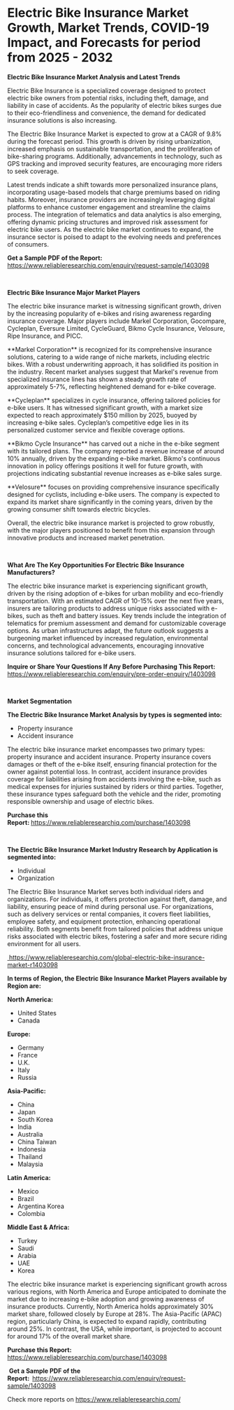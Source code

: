 <p><h1>Electric Bike Insurance Market Growth, Market Trends, COVID-19 Impact, and Forecasts for period from 2025 - 2032</h1></p><p><strong>Electric Bike Insurance Market Analysis and Latest Trends</strong></p>
<p><p>Electric Bike Insurance is a specialized coverage designed to protect electric bike owners from potential risks, including theft, damage, and liability in case of accidents. As the popularity of electric bikes surges due to their eco-friendliness and convenience, the demand for dedicated insurance solutions is also increasing. </p><p>The Electric Bike Insurance Market is expected to grow at a CAGR of 9.8% during the forecast period. This growth is driven by rising urbanization, increased emphasis on sustainable transportation, and the proliferation of bike-sharing programs. Additionally, advancements in technology, such as GPS tracking and improved security features, are encouraging more riders to seek coverage. </p><p>Latest trends indicate a shift towards more personalized insurance plans, incorporating usage-based models that charge premiums based on riding habits. Moreover, insurance providers are increasingly leveraging digital platforms to enhance customer engagement and streamline the claims process. The integration of telematics and data analytics is also emerging, offering dynamic pricing structures and improved risk assessment for electric bike users. As the electric bike market continues to expand, the insurance sector is poised to adapt to the evolving needs and preferences of consumers.</p></p>
<p><strong>Get a Sample PDF of the Report:&nbsp;</strong> <a href="https://www.reliableresearchiq.com/enquiry/request-sample/1403098?utm_campaign=1900&utm_medium=2&utm_source=Github&utm_content=ia&utm_term=12012025&utm_id=electric-bike-insurance">https://www.reliableresearchiq.com/enquiry/request-sample/1403098</a></p>
<p>&nbsp;</p>
<p><strong>Electric Bike Insurance Major Market Players</strong></p>
<p><p>The electric bike insurance market is witnessing significant growth, driven by the increasing popularity of e-bikes and rising awareness regarding insurance coverage. Major players include Markel Corporation, Gocompare, Cycleplan, Eversure Limited, CycleGuard, Bikmo Cycle Insurance, Velosure, Ripe Insurance, and PICC.</p><p>**Markel Corporation** is recognized for its comprehensive insurance solutions, catering to a wide range of niche markets, including electric bikes. With a robust underwriting approach, it has solidified its position in the industry. Recent market analyses suggest that Markel's revenue from specialized insurance lines has shown a steady growth rate of approximately 5-7%, reflecting heightened demand for e-bike coverage.</p><p>**Cycleplan** specializes in cycle insurance, offering tailored policies for e-bike users. It has witnessed significant growth, with a market size expected to reach approximately $150 million by 2025, buoyed by increasing e-bike sales. Cycleplan’s competitive edge lies in its personalized customer service and flexible coverage options.</p><p>**Bikmo Cycle Insurance** has carved out a niche in the e-bike segment with its tailored plans. The company reported a revenue increase of around 10% annually, driven by the expanding e-bike market. Bikmo's continuous innovation in policy offerings positions it well for future growth, with projections indicating substantial revenue increases as e-bike sales surge.</p><p>**Velosure** focuses on providing comprehensive insurance specifically designed for cyclists, including e-bike users. The company is expected to expand its market share significantly in the coming years, driven by the growing consumer shift towards electric bicycles.</p><p>Overall, the electric bike insurance market is projected to grow robustly, with the major players positioned to benefit from this expansion through innovative products and increased market penetration.</p></p>
<p>&nbsp;</p>
<p><strong>What Are The Key Opportunities For Electric Bike Insurance Manufacturers?</strong></p>
<p><p>The electric bike insurance market is experiencing significant growth, driven by the rising adoption of e-bikes for urban mobility and eco-friendly transportation. With an estimated CAGR of 10-15% over the next five years, insurers are tailoring products to address unique risks associated with e-bikes, such as theft and battery issues. Key trends include the integration of telematics for premium assessment and demand for customizable coverage options. As urban infrastructures adapt, the future outlook suggests a burgeoning market influenced by increased regulation, environmental concerns, and technological advancements, encouraging innovative insurance solutions tailored for e-bike users.</p></p>
<p><strong>Inquire or Share Your Questions If Any Before Purchasing This Report:</strong> <a href="https://www.reliableresearchiq.com/enquiry/pre-order-enquiry/1403098?utm_campaign=1900&utm_medium=2&utm_source=Github&utm_content=ia&utm_term=12012025&utm_id=electric-bike-insurance">https://www.reliableresearchiq.com/enquiry/pre-order-enquiry/1403098</a></p>
<p>&nbsp;</p>
<p><strong>Market Segmentation</strong></p>
<p><strong>The Electric Bike Insurance Market Analysis by types is segmented into:</strong></p>
<p><ul><li>Property insurance</li><li>Accident insurance</li></ul></p>
<p><p>The electric bike insurance market encompasses two primary types: property insurance and accident insurance. Property insurance covers damages or theft of the e-bike itself, ensuring financial protection for the owner against potential loss. In contrast, accident insurance provides coverage for liabilities arising from accidents involving the e-bike, such as medical expenses for injuries sustained by riders or third parties. Together, these insurance types safeguard both the vehicle and the rider, promoting responsible ownership and usage of electric bikes.</p></p>
<p><strong>Purchase this Report:&nbsp;</strong><a href="https://www.reliableresearchiq.com/purchase/1403098?utm_campaign=1900&utm_medium=2&utm_source=Github&utm_content=ia&utm_term=12012025&utm_id=electric-bike-insurance">https://www.reliableresearchiq.com/purchase/1403098</a></p>
<p>&nbsp;</p>
<p><strong>The Electric Bike Insurance Market Industry Research by Application is segmented into:</strong></p>
<p><ul><li>Individual</li><li>Organization</li></ul></p>
<p><p>The Electric Bike Insurance Market serves both individual riders and organizations. For individuals, it offers protection against theft, damage, and liability, ensuring peace of mind during personal use. For organizations, such as delivery services or rental companies, it covers fleet liabilities, employee safety, and equipment protection, enhancing operational reliability. Both segments benefit from tailored policies that address unique risks associated with electric bikes, fostering a safer and more secure riding environment for all users.</p></p>
<p><a href="https://www.reliableresearchiq.com/global-electric-bike-insurance-market-r1403098?utm_campaign=1900&utm_medium=2&utm_source=Github&utm_content=ia&utm_term=12012025&utm_id=electric-bike-insurance">&nbsp;https://www.reliableresearchiq.com/global-electric-bike-insurance-market-r1403098</a></p>
<p><strong>In terms of Region, the Electric Bike Insurance Market Players available by Region are:</strong></p>
<p>
    <p> <strong> North America: </strong>
        <ul>
            <li>United States</li>
            <li>Canada</li>
        </ul>
        </p> 
    <p> <strong> Europe: </strong>
        <ul>
            <li>Germany</li>
            <li>France</li>
            <li>U.K.</li>
            <li>Italy</li>
            <li>Russia</li>
        </ul>
        </p> 
    <p> <strong> Asia-Pacific: </strong>
        <ul>
            <li>China</li>
            <li>Japan</li>
            <li>South Korea</li>
            <li>India</li>
            <li>Australia</li>
            <li>China Taiwan</li>
            <li>Indonesia</li>
            <li>Thailand</li>
            <li>Malaysia</li>
        </ul>
        </p> 
    <p> <strong> Latin America: </strong>
        <ul>
            <li>Mexico</li>
            <li>Brazil</li>
            <li>Argentina Korea</li>
            <li>Colombia</li>
        </ul>
        </p> 
    <p> <strong> Middle East & Africa: </strong>
        <ul>
            <li>Turkey</li>
            <li>Saudi</li>
            <li>Arabia</li>
            <li>UAE</li>
            <li>Korea</li>
        </ul>
    </p>
    </p>
<p><p>The electric bike insurance market is experiencing significant growth across various regions, with North America and Europe anticipated to dominate the market due to increasing e-bike adoption and growing awareness of insurance products. Currently, North America holds approximately 30% market share, followed closely by Europe at 28%. The Asia-Pacific (APAC) region, particularly China, is expected to expand rapidly, contributing around 25%. In contrast, the USA, while important, is projected to account for around 17% of the overall market share.</p></p>
<p><strong>Purchase this Report: </strong><a href="https://www.reliableresearchiq.com/purchase/1403098?utm_campaign=1900&utm_medium=2&utm_source=Github&utm_content=ia&utm_term=12012025&utm_id=electric-bike-insurance">https://www.reliableresearchiq.com/purchase/1403098</a></p>
<p>&nbsp;<strong>Get a Sample PDF of the Report:&nbsp;&nbsp;</strong><a href="https://www.reliableresearchiq.com/enquiry/request-sample/1403098?utm_campaign=1900&utm_medium=2&utm_source=Github&utm_content=ia&utm_term=12012025&utm_id=electric-bike-insurance">https://www.reliableresearchiq.com/enquiry/request-sample/1403098</a></p>
<p><strong></strong></p>
<p>Check more reports on <a href="https://www.reliableresearchiq.com/?utm_campaign=1900&utm_medium=2&utm_source=Github&utm_content=ia&utm_term=12012025&utm_id=electric-bike-insurance">https://www.reliableresearchiq.com/</a></p>